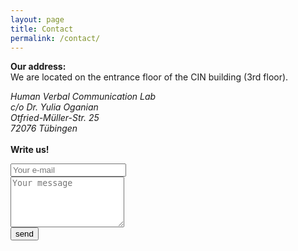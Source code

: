 ```yaml
---
layout: page
title: Contact
permalink: /contact/
---
```


**Our address:** <br>
We are located on the entrance floor of the CIN building (3rd floor).<br>

*Human Verbal Communication Lab* <br>
*c/o Dr. Yulia Oganian* <br>
*Otfried-Müller-Str. 25* <br>
*72076 Tübingen* <br>
<br>
**Write us!** <br>

<form action="https://formspree.io/f/mvoybwjv" method="POST">
    <input type="text" name="email" placeholder="Your e-mail"><br>
    <textarea type="text" name="content" rows="5" placeholder="Your message"></textarea><br>
    <input type="hidden" name="_next" value="{{ site.baseurl }}/danke.html" />
    <input type="hidden" name="_subject" value="Registration " />
    <input type="submit" value="send">
</form>
